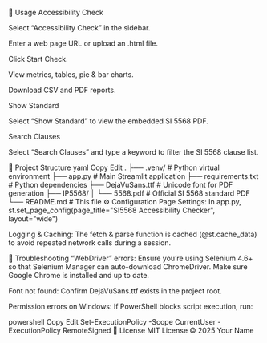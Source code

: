 🧪 Usage
Accessibility Check

Select “Accessibility Check” in the sidebar.

Enter a web page URL or upload an .html file.

Click Start Check.

View metrics, tables, pie & bar charts.

Download CSV and PDF reports.

Show Standard

Select “Show Standard” to view the embedded SI 5568 PDF.

Search Clauses

Select “Search Clauses” and type a keyword to filter the SI 5568 clause list.

📂 Project Structure
yaml
Copy
Edit
.
├── .venv/                         # Python virtual environment
├── app.py                         # Main Streamlit application
├── requirements.txt               # Python dependencies
├── DejaVuSans.ttf                 # Unicode font for PDF generation
├── IP5568/
│   └── 5568.pdf                   # Official SI 5568 standard PDF
└── README.md                      # This file
⚙️ Configuration
Page Settings:
In app.py, st.set_page_config(page_title="SI5568 Accessibility Checker", layout="wide")

Logging & Caching:
The fetch & parse function is cached (@st.cache_data) to avoid repeated network calls during a session.

🐛 Troubleshooting
“WebDriver” errors:
Ensure you’re using Selenium 4.6+ so that Selenium Manager can auto-download ChromeDriver.
Make sure Google Chrome is installed and up to date.

Font not found:
Confirm DejaVuSans.ttf exists in the project root.

Permission errors on Windows:
If PowerShell blocks script execution, run:

powershell
Copy
Edit
Set-ExecutionPolicy -Scope CurrentUser -ExecutionPolicy RemoteSigned
📜 License
MIT License © 2025 Your Name
